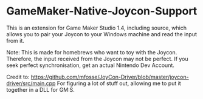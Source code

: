 # GameMaker-Native-Joycon-Support

This is an extension for Game Maker Studio 1.4, including source, which allows you to pair your Joycon to your Windows machine and read the input from it.

Note: This is made for homebrews who want to toy with the Joycon. Therefore, the input received from the Joycon may not be perfect. If you seek perfect synchronisation, get an actual Nintendo Dev Account.

Credit to: https://github.com/mfosse/JoyCon-Driver/blob/master/joycon-driver/src/main.cpp
For figuring a lot of stuff out, allowing me to put it together in a DLL for GM:S.
